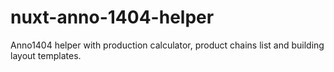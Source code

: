 # nuxt-anno-1404-helper
Anno1404 helper with production calculator, product chains list and building layout templates.
